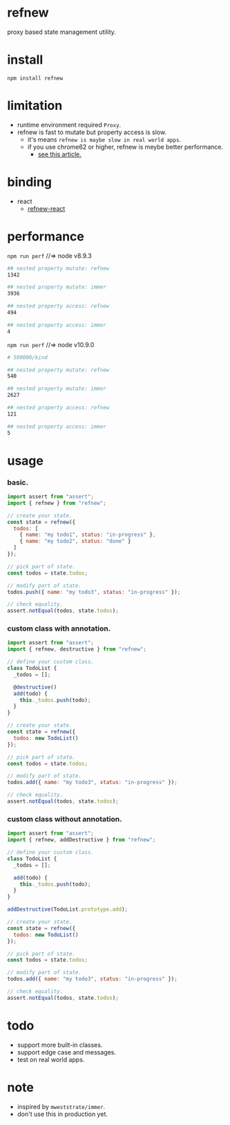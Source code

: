 # refnew

proxy based state management utility.

# install

`npm install refnew`

# limitation

- runtime environment required `Proxy`.
- refnew is fast to mutate but property access is slow.
  - it's means `refnew is maybe slow in real world apps`.
  - if you use chrome62 or higher, refnew is meybe better performance.
    - [see this article.](https://v8project.blogspot.com/2017/10/optimizing-proxies.html)

# binding

- react
  - [refnew-react](https://github.com/hrsh7th/refnew-react)

# performance

`npm run perf` //=> node v8.9.3

```sh
## nested property mutate: refnew
1342

## nested property mutate: immer
3936

## nested property access: refnew
494

## nested property access: immer
4
```

`npm run perf` //=> node v10.9.0

```sh
# 500000/kind

## nested property mutate: refnew
540

## nested property mutate: immer
2627

## nested property access: refnew
121

## nested property access: immer
5
```

# usage

### basic.

```js
import assert from "assert";
import { refnew } from "refnew";

// create your state.
const state = refnew({
  todos: [
    { name: "my todo1", status: "in-progress" },
    { name: "my todo2", status: "done" }
  ]
});

// pick part of state.
const todos = state.todos;

// modify part of state.
todos.push({ name: "my todo3", status: "in-progress" });

// check equality.
assert.notEqual(todos, state.todos);
```

### custom class with annotation.

```js
import assert from "assert";
import { refnew, destructive } from "refnew";

// define your custom class.
class TodoList {
  _todos = [];

  @destructive()
  add(todo) {
    this._todos.push(todo);
  }
}

// create your state.
const state = refnew({
  todos: new TodoList()
});

// pick part of state.
const todos = state.todos;

// modify part of state.
todos.add({ name: "my todo3", status: "in-progress" });

// check equality.
assert.notEqual(todos, state.todos);
```

### custom class without annotation.

```js
import assert from "assert";
import { refnew, addDestructive } from "refnew";

// define your custom class.
class TodoList {
  _todos = [];

  add(todo) {
    this._todos.push(todo);
  }
}

addDestructive(TodoList.prototype.add);

// create your state.
const state = refnew({
  todos: new TodoList()
});

// pick part of state.
const todos = state.todos;

// modify part of state.
todos.add({ name: "my todo3", status: "in-progress" });

// check equality.
assert.notEqual(todos, state.todos);
```

# todo

- support more built-in classes.
- support edge case and messages.
- test on real world apps.

# note

- inspired by `mweststrate/immer`.
- don't use this in production yet.
